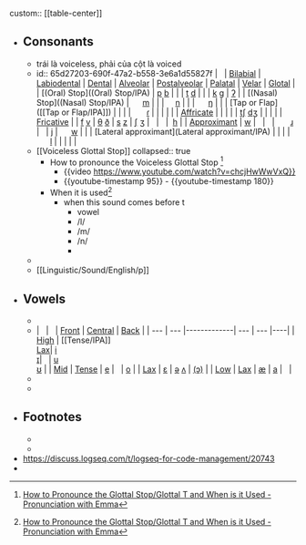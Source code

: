 custom:: [[table-center]]

- ## Consonants
	- trái là voiceless, phải của cột là voiced
	- id:: 65d27203-690f-47a2-b558-3e6a1d55827f
	  |   | [Bilabial](Bilabial/IPA) | [Labiodental](Labiodental/IPA) | [Dental](Dental/IPA) | [Alveolar](Alveolar/IPA) | [Postalveolar](Postalveolar/IPA) | [Palatal](Palatal/IPA) | [Velar](Velar/IPA) | [Glotal](Glotal/IPA) |
	  | [(Oral) Stop]((Oral) Stop/IPA) | [p](https://www.cambridge.org/features/IPAchart/symbols/p.html)   [b](https://www.cambridge.org/features/IPAchart/symbols/b.html) | | | [t](https://www.cambridge.org/features/IPAchart/symbols/t.html)    [d](https://www.cambridge.org/features/IPAchart/symbols/d.html) | | | [k](https://www.cambridge.org/features/IPAchart/symbols/k.html)   [g](https://www.cambridge.org/features/IPAchart/symbols/g.html) | [ʔ](https://www.cambridge.org/features/IPAchart/symbols/0294.html) |
	  | [(Nasal) Stop]((Nasal) Stop/IPA) |      [m](https://www.cambridge.org/features/IPAchart/symbols/m.html) | | |      [n](https://www.cambridge.org/features/IPAchart/symbols/n.html) | | |      [ŋ](https://www.cambridge.org/features/IPAchart/symbols/014B.html) | |
	  | [Tap or Flap]([[Tap or Flap/IPA]]) | | | |       [ɾ](https://www.cambridge.org/features/IPAchart/symbols/027E.html) | | | | |
	  | [Affricate](Affricate/IPA) | | | | | [tʃ](https://www.cambridge.org/features/IPAchart/symbols/02A7.html)     [dʒ](https://www.cambridge.org/features/IPAchart/symbols/02A4.html) | | | |
	  | [Fricative](Fricative/IPA) | | [f](https://www.cambridge.org/features/IPAchart/symbols/f.html)     [v](https://www.cambridge.org/features/IPAchart/symbols/v.html) | [θ](https://www.cambridge.org/features/IPAchart/symbols/03B8.html)     [ð](https://www.cambridge.org/features/IPAchart/symbols/00F0.html) | [s](https://www.cambridge.org/features/IPAchart/symbols/s.html)    [z](https://www.cambridge.org/features/IPAchart/symbols/z.html) | [ʃ](https://www.cambridge.org/features/IPAchart/symbols/0283.html)      [ʒ](https://www.cambridge.org/features/IPAchart/symbols/0292.html) |   |   |  [h](https://www.cambridge.org/features/IPAchart/symbols/h.html) |
	  | [Approximant](Approximant/IPA) | [w](https://www.cambridge.org/features/IPAchart/symbols/w.html) |   |   |       [ɹ](https://www.cambridge.org/features/IPAchart/symbols/0279.html) |   | [j](https://www.cambridge.org/features/IPAchart/symbols/j.html) |      [w](https://www.cambridge.org/features/IPAchart/symbols/w.html) | |
	  | [Lateral approximant](Lateral approximant/IPA) | | | |       [l](https://www.cambridge.org/features/IPAchart/symbols/l.html) | | | | |
	- [[Voiceless Glottal Stop]]
	  collapsed:: true
		- How to pronounce the Voiceless Glottal Stop [^1]
			- {{video https://www.youtube.com/watch?v=chcjHwWwVxQ}}
			- {{youtube-timestamp 95}} - {{youtube-timestamp 180}}
		- When it is used[^1]
			- when this sound comes before t
				- vowel
				- /l/
				- /m/
				- /n/
				-
	-
	- [[Linguistic/Sound/English/p]]
- ## Vowels
	-
	- |   |   | [Front](javascript:void(0);) | [Central](javascript:void(0);) | [Back](javascript:void(0);) |
	  | --- | --- |-------------| --- | --- |----|
	  | [High](javascript:void(0);) | [[Tense/IPA]] <br />[Lax](javascript:void(0);)| [i](https://www.cambridge.org/features/IPAchart/symbols/i.html) <br />[ɪ](javascript:viewSymbol('symbols/026A.html');)|   | [u](javascript:viewSymbol('symbols/u.html');) <br />[ʊ](javascript:viewSymbol('symbols/028A.html');) |
	  | [Mid](javascript:void(0);) | [Tense](javascript:void(0);) | [e](javascript:viewSymbol('symbols/e.html');) |   | [o](javascript:viewSymbol('symbols/o.html');) |
	  | [Lax](javascript:void(0);) | [ɛ](javascript:viewSymbol('symbols/025B.html');) | [ə](javascript:viewSymbol('symbols/schwa.html');)   [ʌ](javascript:viewSymbol('symbols/028C.html');) | [(ɔ)](javascript:viewSymbol('symbols/0254.html');) |
	  | [Low](javascript:void(0);) | [Lax](javascript:void(0);) | [æ](javascript:viewSymbol('symbols/00E6.html');) | [a](javascript:viewSymbol('symbols/a.html');) |   |
	-
	-
- ## Footnotes
	- [^1]: [How to Pronounce the Glottal Stop/Glottal T and When is it Used - Pronunciation with Emma](https://www.youtube.com/watch?v=chcjHwWwVxQ)
	-
- https://discuss.logseq.com/t/logseq-for-code-management/20743
-